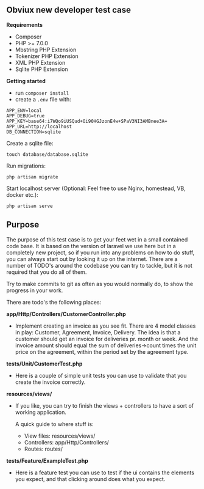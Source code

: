 
## Obviux new developer test case

**Requirements**
* Composer
* PHP >= 7.0.0
* Mbstring PHP Extension
* Tokenizer PHP Extension
* XML PHP Extension
* Sqlite PHP Extension

**Getting started**

- run `composer install`
- create a `.env` file with:
```
APP_ENV=local
APP_DEBUG=true
APP_KEY=base64:i7WQo9iUSQud+Oi90HGJzonE4w+SPaV3NI3AMBnee3A=
APP_URL=http://localhost
DB_CONNECTION=sqlite
```

Create a sqlite file:

```
touch database/database.sqlite
```

Run migrations:

```
php artisan migrate
```


Start localhost server (Optional: Feel free to use Nginx, homestead, VB, docker etc.):

```
php artisan serve
```

## Purpose

The purpose of this test case is to get your feet wet in a small contained code base. It is based on the version of
laravel we use here but in a completely new project, so if you run into any problems on how to do stuff, you can always
start out by looking it up on the internet.
There are a number of TODO's around the codebase you can try to tackle, but it is not required that you do all of them.

Try to make commits to git as often as you would normally do, to show the progress in your work.

There are todo's the following places:

__app/Http/Controllers/CustomerController.php__
 - Implement creating an invoice as you see fit. There are 4 model classes in play: Customer, Agreement, Invoice, Delivery.
   The idea is that a customer should get an invoice for deliveries pr. month or week. And the invoice amount should equal 
   the sum of deliveries->count times the unit price on the agreement, within the period set by the agreement type.
   
__tests/Unit/CustomerTest.php__
 - Here is a couple of simple unit tests you can use to validate that you create the invoice correctly.
 
__resources/views/__
 - If you like, you can try to finish the views + controllers to have a sort of working application.

   A quick guide to where stuff is:
   - View files: resources/views/
   - Controllers: app/Http/Controllers/
   - Routes: routes/
 
__tests/Feature/ExampleTest.php__
 - Here is a feature test you can use to test if the ui contains the elements you expect, and that clicking around does what you expect. 
